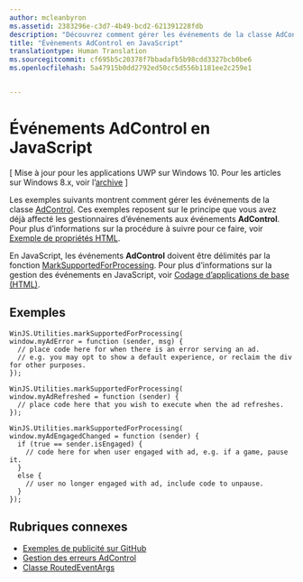 ```yaml
---
author: mcleanbyron
ms.assetid: 2383296e-c3d7-4b49-bcd2-621391228fdb
description: "Découvrez comment gérer les événements de la classe AdControl."
title: "Événements AdControl en JavaScript"
translationtype: Human Translation
ms.sourcegitcommit: cf695b5c20378f7bbadafb5b98cdd3327bcb0be6
ms.openlocfilehash: 5a47915b0dd2792ed50cc5d556b1181ee2c259e1


---
```


# Événements AdControl en JavaScript


\[ Mise à jour pour les applications UWP sur Windows 10. Pour les articles sur Windows 8.x, voir l’[archive](http://go.microsoft.com/fwlink/p/?linkid=619132) \]

Les exemples suivants montrent comment gérer les événements de la classe [AdControl](https://msdn.microsoft.com/library/windows/apps/microsoft.advertising.winrt.ui.adcontrol.aspx). Ces exemples reposent sur le principe que vous avez déjà affecté les gestionnaires d’événements aux événements **AdControl**. Pour plus d’informations sur la procédure à suivre pour ce faire, voir [Exemple de propriétés HTML](html-properties-example.md).

En JavaScript, les événements **AdControl** doivent être délimités par la fonction [MarkSupportedForProcessing](http://msdn.microsoft.com/en-us/library/windows/apps/Hh967819.aspx). Pour plus d’informations sur la gestion des événements en JavaScript, voir [Codage d’applications de base (HTML)](https://msdn.microsoft.com/en-us/library/windows/apps/hh780660.aspx#adding-event-handlers).

## Exemples

``` syntax
WinJS.Utilities.markSupportedForProcessing(
window.myAdError = function (sender, msg) {
  // place code here for when there is an error serving an ad.
  // e.g. you may opt to show a default experience, or reclaim the div for other purposes.
});

WinJS.Utilities.markSupportedForProcessing(
window.myAdRefreshed = function (sender) {
  // place code here that you wish to execute when the ad refreshes.
});

WinJS.Utilities.markSupportedForProcessing(
window.myAdEngagedChanged = function (sender) {
  if (true == sender.isEngaged) {
    // code here for when user engaged with ad, e.g. if a game, pause it.
  }
  else {
    // user no longer engaged with ad, include code to unpause.
  }
});
```

## Rubriques connexes

* [Exemples de publicité sur GitHub](http://aka.ms/githubads)
* [Gestion des erreurs AdControl](adcontrol-error-handling.md)
* [Classe RoutedEventArgs](http://msdn.microsoft.com/en-us/library/system.windows.routedeventargs.aspx)

 

 



<!--HONumber=Jun16_HO4-->


